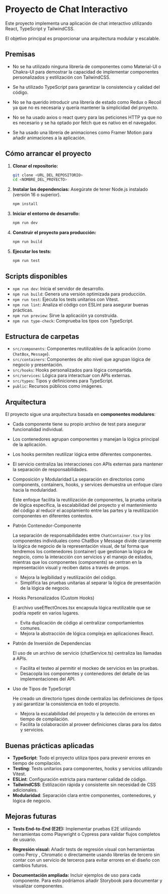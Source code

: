 # Proyecto de Chat Interactivo

Este proyecto implementa una aplicación de chat interactivo utilizando React, TypeScript y TailwindCSS.

El objetivo principal es proporcionar una arquitectura modular y escalable.

## Premisas

- No se ha utilizado ninguna librería de componentes como Material-UI o Chakra-UI para demostrar la capacidad de implementar componentes personalizados y estilización con TailwindCSS.

- Se ha utilizado TypeScript para garantizar la consistencia y calidad del código.

- No se ha querido introducir una librería de estado como Redux o Recoil ya que no es necesaria y quería mantener la simplicidad del proyecto.

- No se ha usado axios o react query para las peticiones HTTP ya que no es necesario y se ha optado por fetch que es nativo en el navegador.

- Se ha usado una librería de animaciones como Framer Motion para añadir animaciones a la aplicación.

## Cómo arrancar el proyecto

1. **Clonar el repositorio:**

   ```bash
   git clone <URL_DEL_REPOSITORIO>
   cd <NOMBRE_DEL_PROYECTO>
   ```

2. **Instalar las dependencias:**
   Asegúrate de tener Node.js instalado (versión 16 o superior).

   ```bash
   npm install
   ```

3. **Iniciar el entorno de desarrollo:**

   ```bash
   npm run dev
   ```

4. **Construir el proyecto para producción:**

   ```bash
   npm run build
   ```

5. **Ejecutar los tests:**
   ```bash
   npm run test
   ```

## Scripts disponibles

- `npm run dev`: Inicia el servidor de desarrollo.
- `npm run build`: Genera una versión optimizada para producción.
- `npm run test`: Ejecuta los tests unitarios con Vitest.
- `npm run lint`: Analiza el código con ESLint para asegurar buenas prácticas.
- `npm run preview`: Sirve la aplicación ya construida.
- `npm run type-check`: Comprueba los tipos con TypeScript.

## Estructura de carpetas

- `src/components`: Componentes reutilizables de la aplicación (como `ChatBox`, `Message`).
- `src/containers`: Componentes de alto nivel que agrupan lógica de negocio y presentación.
- `src/hooks`: Hooks personalizados para lógica compartida.
- `src/services`: Lógica para interactuar con APIs externas.
- `src/types`: Tipos y definiciones para TypeScript.
- `public`: Recursos públicos como imágenes.

## Arquitectura

El proyecto sigue una arquitectura basada en **componentes modulares**:

- Cada componente tiene su propio archivo de test para asegurar funcionalidad individual.
- Los contenedores agrupan componentes y manejan la lógica principal de la aplicación.
- Los hooks permiten reutilizar lógica entre diferentes componentes.
- El servicio centraliza las interacciones con APIs externas para mantener la separación de responsabilidades.

- Composición y Modularidad
  La separación en directorios como components, containers, hooks, y services demuestra un enfoque claro hacia la modularidad.

  Este enfoque facilita la reutilización de componentes, la prueba unitaria de lógica específica, la escalabilidad del proyecto y el mantenimiento del código al reducir el acoplamiento entre las partes y la reutilización componentes en diferentes contextos.

- Patrón Contenedor-Componente

  La separación de responsabilidades entre `ChatContainer.tsx` y los componentes individuales como ChatBox y Message divide claramente la lógica de negocio de la representación visual, de tal forma que tendremos los contenedores (container) que gestionan la lógica de negocio, como la interacción con servicios y el manejo de estados, mientras que los componentes (components) se centran en la representación visual y reciben datos a través de props.

  - Mejora la legibilidad y reutilización del código.
  - Simplifica las pruebas unitarias al separar la lógica de presentación de la lógica de negocio.

- Hooks Personalizados (Custom Hooks)

  El archivo useEffectOnces.tsx encapsula lógica reutilizable que se podría repetir en varios lugares.

  - Evita duplicación de código al centralizar comportamientos comunes.
  - Mejora la abstracción de lógica compleja en aplicaciones React.

- Patrón de Inversión de Dependencias

  El uso de un archivo de servicio (chatService.ts) centraliza las llamadas a APIs.

  - Facilita el testeo al permitir el mockeo de servicios en las pruebas.
  - Desacopla los componentes y contenedores del detalle de las implementaciones del API.

- Uso de Tipos de TypeScript

  He creado un directorio types donde centralizo las definiciones de tipos y así garantizar la consistencia en todo el proyecto.

  - Mejora la escalabilidad del proyecto y la detección de errores en tiempo de compilación.
  - Facilita la colaboración al proveer definiciones claras para los datos y servicios.

## Buenas prácticas aplicadas

- **TypeScript**: Todo el proyecto utiliza tipos para prevenir errores en tiempo de compilación.
- **Testing**: Tests unitarios para componentes, hooks y servicios utilizando Vitest.
- **ESLint**: Configuración estricta para mantener calidad de código.
- **TailwindCSS**: Estilización rápida y consistente sin necesidad de CSS adicionales.
- **Modularidad**: Separación clara entre componentes, contenedores, y lógica de negocio.

## Mejoras futuras

- **Tests End-to-End (E2E):** Implementar pruebas E2E utilizando herramientas como Playwright o Cypress para validar flujos completos de usuario.

- **Regresión visual:** Añadir tests de regresión visual con herramientas como Percy , Chromatic o directamente usando librerías de tercero sin contar con un servicio de terceros para evitar errores en el diseño con cambios futuros.

- **Documentación ampliada:** Incluir ejemplos de uso para cada componente. Para esto podríamos añadir Storybook para documentar y visualizar componentes.
